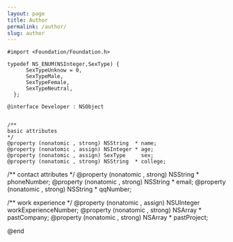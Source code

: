 ```yaml
---
layout: page
title: Author
permalink: /author/
slug: author
---
```


    #import <Foundation/Foundation.h>

    typedef NS_ENUM(NSInteger,SexType) {
          SexTypeUnknow = 0,
          SexTypeMale,
          SexTypeFemale,
          SexTypeNeutral,
      };

    @interface Developer : NSObject


    /**
    basic attributes
    */
    @property (nonatomic , strong) NSString  * name;
    @property (nonatomic , assign) NSInteger * age;
    @property (nonatomic , assign) SexType     sex;
    @property (nonatomic , strong) NSString  * college;

/**
 contact attributes
 */
@property (nonatomic , strong) NSString  * phoneNumber;
@property (nonatomic , strong) NSString  * email;
@property (nonatomic , strong) NSString  * qqNumber;

/**
 work experience
 */
@property (nonatomic , assign) NSUInteger  workExperienceNumber;
@property (nonatomic , strong) NSArray   * pastCompany;
@property (nonatomic , strong) NSArray   * pastProject;

@end
